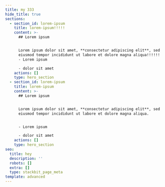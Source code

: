 ```yaml
---
title: my 333
hide_title: true
sections:
  - section_id: lorem-ipsum
    title: lorem-ipsum!!!!!
    content: >-
      ## Lorem ipsum


      Lorem ipsum dolor sit amet, **consectetur adipiscing elit**, sed do
      eiusmod tempor incididunt ut labore et dolore magna aliqua!!!!!!
      - Lorem ipsum

      - dolor sit amet
    actions: []
    type: hero_section
  - section_id: lorem-ipsum
    title: lorem-ipsum
    content: >-
      ## Lorem ipsum


      Lorem ipsum dolor sit amet, **consectetur adipiscing elit**, sed do
      eiusmod tempor incididunt ut labore et dolore magna aliqua.


      - Lorem ipsum

      - dolor sit amet
    actions: []
    type: hero_section
seo:
  title: hey
  description: ''
  robots: []
  extra: []
  type: stackbit_page_meta
template: advanced
---
```

